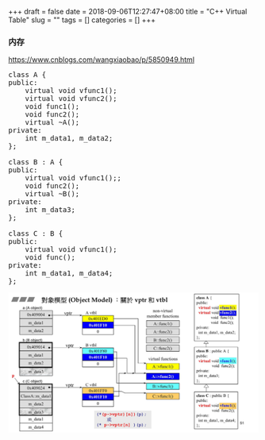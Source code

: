 +++
draft = false
date = 2018-09-06T12:27:47+08:00
title = "C++ Virtual Table"
slug = ""
tags = []
categories = []
+++

### 内存

https://www.cnblogs.com/wangxiaobao/p/5850949.html

<pre><c>class A {
public:
    virtual void vfunc1();
    virtual void vfunc2();
    void func1();
    void func2();
    virtual ~A();
private:
    int m_data1, m_data2;
}; 

class B : A {
public:
    virtual void vfunc1();;
    void func2();
    virtual ~B();
private:
    int m_data3;
};

class C : B {
public:
    virtual void vfunc1();
    void func();
private:
    int m_data1, m_data4;
};
</c></pre>

![](/images/virtual_table/memory.jpg)